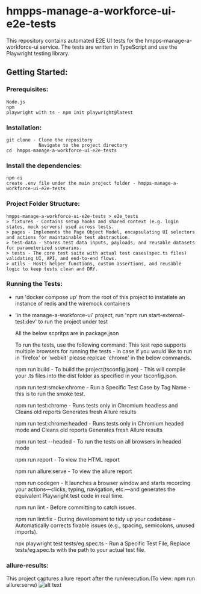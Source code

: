 # hmpps-manage-a-workforce-ui-e2e-tests

This repository contains automated E2E UI tests for the hmpps-manage-a-workforce-ui service. The tests are written in TypeScript and use the Playwright testing library.

## Getting Started:

### Prerequisites:

    Node.js
    npm
    playwright with ts - npm init playwright@latest

### Installation:

    git clone - Clone the repository
                Navigate to the project directory
    cd  hmpps-manage-a-workforce-ui-e2e-tests

### Install the dependencies:

    npm ci
    create .env file under the main project folder - hmpps-manage-a-workforce-ui-e2e-tests

### Project Folder Structure:
    hmpps-manage-a-workforce-ui-e2e-tests > e2e_tests 
    > fixtures - Contains setup hooks and shared context (e.g. login states, mock servers) used across tests.
    > pages - Implements the Page Object Model, encapsulating UI selectors and actions for maintainable test abstraction.
    > test-data - Stores test data inputs, payloads, and reusable datasets for parameterized scenarios.
    > tests - The core test suite with actual test cases(spec.ts files) validating UI, API, and end-to-end flows.
    > utils - Hosts helper functions, custom assertions, and reusable logic to keep tests clean and DRY.

### Running the Tests:

- run 'docker compose up' from the root of this project to instatiate an instance of redis and the wiremock containers
- 'in the manage-a-workforce-ui' project, run 'npm run start-external-test:dev' to run the project under test

  All the below scpritps are in package.json

  To run the tests, use the following command:
  This test repo supports multiple browsers for running the tests - in case if you would like to run in 'firefox' or 'webkit' please replcae 'chrome' in the below commands.

  npm run build                     - To build the project(tsconfig.json) - This will compile your .ts files
                                      into the dist folder as specified in your tsconfig.json.

  npm run test:smoke:chrome         - Run a Specific Test Case by Tag Name - this is to run the smoke test.

  npm run test:chrome               - Runs tests only in Chromium headless and Cleans old reports
                                      Generates fresh Allure results

  npm run test:chrome:headed        - Runs tests only in Chromium headed mode and Cleans old reports
                                      Generates fresh Allure results

  npm run test --headed             - To run the tests on all browsers in headed mode

  npm run report                    - To view the HTML report

  npm run allure:serve              - To view the allure report

  npm run codegen                   - It launches a browser window and starts recording your actions—clicks,
                                      typing, navigation, etc.—and generates the equivalent Playwright test code in real time.

  npm run lint                      - Before committing to catch issues.

  npm run lint:fix                  - During development to tidy up your codebase - Automatically corrects
                                      fixable issues (e.g., spacing, semicolons, unused imports).  

  npx playwright 
  test tests/eg.spec.ts             - Run a Specific Test File, Replace tests/eg.spec.ts with the path to
                                      your actual test file.

### allure-results:

This project captures allure report after the run/execution.(To view: npm run allure:serve)
![alt text](image.png)
